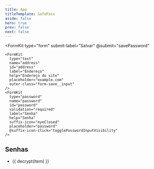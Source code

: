 ```yaml
---
title: App
titleTemplate: SafePass
aside: false
hero: true
prev: false
next: false
---
```


<script setup>
import { useLocalStorage, StorageSerializers } from '@vueuse/core'
import { toast } from 'vue3-toastify'
import crypto from 'crypto-js'
import sha1 from 'crypto-js/sha1'
import { computed, onMounted } from 'vue'

const cipher = useLocalStorage("safebin.safepass.cipher", "")
const secret = useLocalStorage("safebin.safepass.secret", "")
const storage = useLocalStorage("safebin.safepass.storage", [], {
  serializer: StorageSerializers.object
})

function getEncodedIndex(index) {
  const word = crypto.lib.WordArray.create([index])
  const sufix = crypto.enc.Base64.stringify(word);
  const key = secret.value + sufix

  return sha1(key).toString(crypto.enc.Hex)
}

const nextIndex = computed(() => {
  return getEncodedIndex(storage.value.length)
})

const encodedSecret = computed(() => {
  return crypto.enc.Base64.parse(secret.value)
})

function encrypt(message) {
  const encoded = crypto.enc.Utf8.parse(message)
  const encrypted = crypto.AES.encrypt(encoded, encodedSecret.value, {
    mode: crypto.mode.ECB,
    padding: crypto.pad.Pkcs7,
  })

  return encrypted.toString()
}

function decrypt(message) {
  const encoded = crypto.enc.Base64.parse(message)

  const encrypted = crypto.AES.decrypt({ ciphertext: encoded }, encodedSecret.value, {
    mode: crypto.mode.ECB,
    padding: crypto.pad.Pkcs7,
  })

  return encrypted.toString(crypto.enc.Utf8)
}

const actions = {
  import() {
    console.log("Import passwords")
  },
  export() {
    console.log("Export passwords")
  }
}

function togglePasswordInputVisibility (node, e) {
  node.props.suffixIcon = node.props.suffixIcon === 'eye' ? 'eyeClosed' : 'eye'
  node.props.type = node.props.type === 'password' ? 'text' : 'password'
}

async function savePassword(data) {
  const payload = encrypt(JSON.stringify(data))

  let response
  try {
    response = await fetch(`#/production/data/${nextIndex.value}`, {
      method: 'POST',
      body: JSON.stringify({
        data: payload
      })
    })
  }
  catch (e) {
    console.error(e)
    toast("Algo deu errado!", {
      type: toast.TYPE.ERROR
    })
  }

  if (response && response.ok) {
    toast("Senha salva com segurança", {
      type: toast.TYPE.SUCCESS
    })

    storage.value.push(payload)
  }
  else {
    toast("Algo deu errado!", {
      type: toast.TYPE.ERROR
    })
  }
}

onMounted(() => {
  const button_nodes = document.querySelectorAll('#VPSidebarNav .VPSidebarItem a')

  button_nodes.forEach((button_node) => {
    const action_name = button_node.hash.substr(4)

     if (action_name === '') return

    button_node.setAttribute("href", "#")

    button_node.addEventListener('click', (event) => {
      event.preventDefault()

      actions[action_name].call()
    })
  })
})
</script>

<VPDocHero
  class="VPDocHero VPDocHero--small-image"
  name="SafePass"
  text="Gerencie suas senhas"
  tagline="Crie, salve e gerencie suas senhas para que você possa fazer login em sites e apps com facilidade."
  image="/image/fluentui-emoji/locked_with_key.png"
/>

<FormKit
  type="form"
  submit-label="Salvar"
  @submit="savePassword"
>
    <FormKit
      type="text"
      name="address"
      id="address"
      label="Endereço"
      help="Endereço do site"
      placeholder="example.com"
      outer-class="form-save__input"
    />
    <FormKit
      type="password"
      name="password"
      id="password"
      validation="required"
      label="Senha"
      help="Senha"
      suffix-icon="eyeClosed"
      placeholder="password"
      @suffix-icon-click="togglePasswordInputVisibility"
    />
</FormKit>

## Senhas

<ul>
  <li v-for="item in storage">
    {{ decrypt(item) }}
  </li>
</ul>
